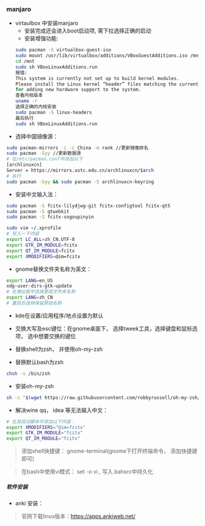 ### manjaro
- virtaulbox 中安装manjaro
  - 安装完成还会进入boot启动项, 需下拉选择正确的启动
  - 安装增强功能:
  ```bash
  sudo pacman -S virtualbox-guest-iso
  sudo mount /usr/lib/virtualbox/additions/VBoxGuestAdditions.iso /mnt
  cd /mnt
  sudo sh VBoxLinuxAdditions.run
  报错:
  This system is currently not set up to build kernel modules.
  Please install the Linux kernel “header” files matching the current kernel
  for adding new hardware support to the system.
  查看内核版本
  uname -r 
  选择正确的内核安装
  sudo pacman -S linux-headers 
  最后执行
  sudo sh VBoxLinuxAdditions.run
  ```
- 选择中国镜像源：
```bash
sudo pacman-mirrors -i -c China -m rank //更新镜像排名
sudo pacman -Syy //更新数据源
# 在/etc/pacman.conf中添加以下
[archlinuxcn]
Server = https://mirrors.ustc.edu.cn/archlinuxcn/$arch
# 执行
sudo pacman -Syy && sudo pacman -S archlinuxcn-keyring
```

- 安装中文输入法：
```bash
sudo pacman -S fcitx-lilydjwg-git fcitx-configtool fcitx-qt5
sudo pacman -S qtwebkit
sudo pacman -S fcitx-sogoupinyin

sudo vim ~/.xprofile 
# 写入一下内容
export LC_ALL=zh_CN.UTF-8
export GTK_IM_MODULE=fcitx
export QT_IM_MODULE=fcitx
export XMODIFIERS=@im=fcitx
```

- gnome替换文件夹名称为英文：
```bash
export LANG=en_US
xdg-user-dirs-gtk-update
# 在弹出框中选择更改文件夹名称
export LANG=zh_CN
# 重启后选择保留原始名称
```
- kde在设置/应用程序/地点设置为默认

- 交换大写及esc键位：在gnome桌面下， 选择tweek工具，选择键盘和鼠标选项， 选中想要交换的键位

- 替换shell为zsh， 并使用oh-my-zsh
- 替换默认bash为zsh
```bash
chsh -s /bin/zsh
```
- 安装oh-my-zsh
```bash
sh -c "$(wget https://raw.githubusercontent.com/robbyrussell/oh-my-zsh/master/tools/install.sh -O -)"
```

- 解决wine qq， idea 等无法输入中文：
```bash
# 在其启动脚本中添加以下内容：
export XMODIFIERS="@im=fcitx"
export GTK_IM_MODULE="fcitx"
export QT_IM_MODULE="fcitx"
```


> 添加shell快捷键： gnome-terminal(gnome下打开终端命令， 添加快捷键即可)

> 在bash中使用vi模式： set -o vi , 写入.bahsrc中持久化


##### 软件安装
- anki 安装：
> 官网下载linux版本：https://apps.ankiweb.net/


